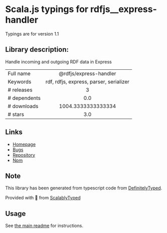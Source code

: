 
# Scala.js typings for rdfjs__express-handler

Typings are for version 1.1

## Library description:
Handle incoming and outgoing RDF data in Express

|                    |                 |
| ------------------ | :-------------: |
| Full name          | @rdfjs/express-handler |
| Keywords           | rdf, rdfjs, express, parser, serializer |
| # releases         | 3 |
| # dependents       | 0.0 |
| # downloads        | 1004.3333333333334 |
| # stars            | 3.0 |

## Links
- [Homepage](https://github.com/rdfjs-base/express-handler)
- [Bugs](https://github.com/rdfjs-base/express-handler/issues)
- [Repository](https://github.com/rdfjs-base/express-handler)
- [Npm](https://www.npmjs.com/package/%40rdfjs%2Fexpress-handler)
    


## Note
This library has been generated from typescript code from [DefinitelyTyped](https://definitelytyped.org).

Provided with :purple_heart: from [ScalablyTyped](https://github.com/oyvindberg/ScalablyTyped)

## Usage
See [the main readme](../../readme.md) for instructions.


